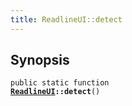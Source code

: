 ```yaml
---
title: ReadlineUI::detect
---
```


## Synopsis

<code>public static function <b><a href="ReadlineUI">ReadlineUI</a>::detect</b>()</code>

